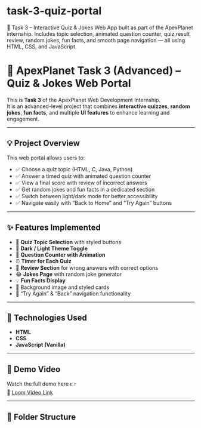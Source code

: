 # task-3-quiz-portal
🎯 Task 3 – Interactive Quiz &amp; Jokes Web App built as part of the ApexPlanet internship. Includes topic selection, animated question counter, quiz result review, random jokes, fun facts, and smooth page navigation — all using HTML, CSS, and JavaScript.
# 🎯 ApexPlanet Task 3 (Advanced) – Quiz & Jokes Web Portal

This is **Task 3** of the ApexPlanet Web Development Internship.  
It is an advanced-level project that combines **interactive quizzes**, **random jokes**, **fun facts**, and multiple **UI features** to enhance learning and engagement.

---

## 💡 Project Overview

This web portal allows users to:
- ✅ Choose a quiz topic (HTML, C, Java, Python)
- ✅ Answer a timed quiz with animated question counter
- ✅ View a final score with review of incorrect answers
- ✅ Get random jokes and fun facts in a dedicated section
- ✅ Switch between light/dark mode for better accessibility
- ✅ Navigate easily with “Back to Home” and “Try Again” buttons

---

## ✨ Features Implemented

- 🎯 **Quiz Topic Selection** with styled buttons
- 🌙 **Dark / Light Theme Toggle**
- 📅 **Question Counter with Animation**
- ⏰ **Timer for Each Quiz**
- 🧠 **Review Section** for wrong answers with correct options
- 😂 **Jokes Page** with random joke generator
- 💡 **Fun Facts Display**
- 🎨 Background image and styled cards
- 🔄 “Try Again” & “Back” navigation functionality

---

## 📁 Technologies Used

- **HTML**
- **CSS**
- **JavaScript (Vanilla)**

---

## 🎥 Demo Video

Watch the full demo here 👉  
🔗 [Loom Video Link](https://www.loom.com/share/3600e38e292a498b97bb8ef48493b5da?sid=d1b290bc-fa52-44aa-bf3a-1c0677e7c9dc)

---

## 📌 Folder Structure

